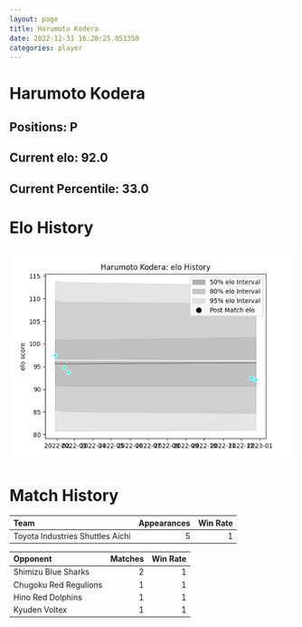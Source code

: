 ```yaml
---  
layout: page  
title: Harumoto Kodera  
date: 2022-12-31 16:28:25.051350  
categories: player  
---
```

# Harumoto Kodera

## Positions: P

## Current elo: 92.0

## Current Percentile: 33.0

# Elo History


![elo history](history_HarumotoKodera.png)
# Match History


| Team                             |   Appearances |   Win Rate |
|:---------------------------------|--------------:|-----------:|
| Toyota Industries Shuttles Aichi |             5 |          1 |

| Opponent              |   Matches |   Win Rate |
|:----------------------|----------:|-----------:|
| Shimizu Blue Sharks   |         2 |          1 |
| Chugoku Red Regulions |         1 |          1 |
| Hino Red Dolphins     |         1 |          1 |
| Kyuden Voltex         |         1 |          1 |